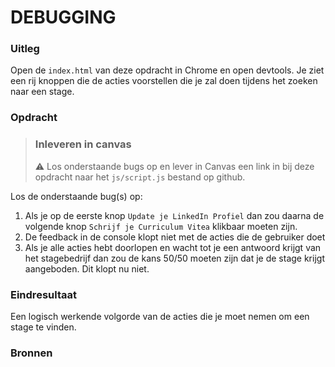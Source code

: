 # DEBUGGING

### Uitleg

Open de `index.html` van deze opdracht in Chrome en open devtools. Je ziet een rij knoppen die de acties voorstellen die je zal doen tijdens het zoeken naar een stage.

### Opdracht

> ### Inleveren in canvas
> :warning: Los onderstaande bugs op en lever in Canvas een link in bij deze opdracht naar het `js/script.js` bestand op github.

Los de onderstaande bug(s) op:

1. Als je op de eerste knop `Update je LinkedIn Profiel` dan zou daarna de volgende knop `Schrijf je Curriculum Vitea` klikbaar moeten zijn. 
2. De feedback in de console klopt niet met de acties die de gebruiker doet
3. Als je alle acties hebt doorlopen en wacht tot je een antwoord krijgt van het stagebedrijf dan zou de kans 50/50 moeten zijn dat je de stage krijgt aangeboden. Dit klopt nu niet. 

### Eindresultaat

Een logisch werkende volgorde van de acties die je moet nemen om een stage te vinden.

### Bronnen

